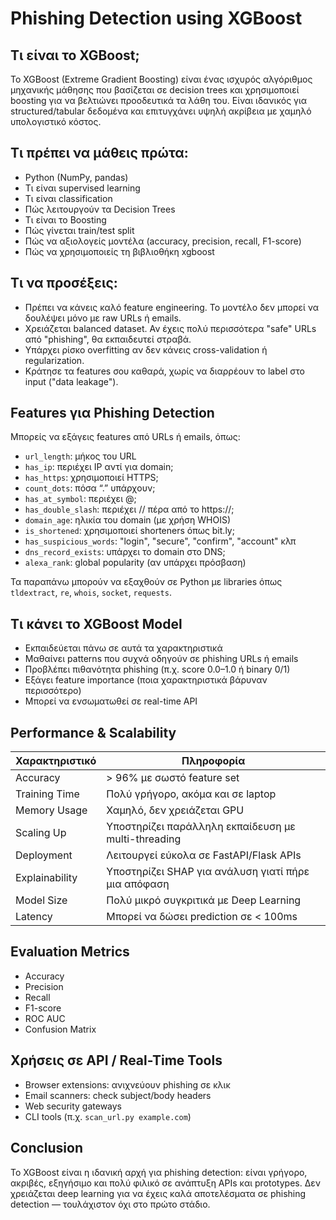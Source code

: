 # Phishing Detection using XGBoost

## Τι είναι το XGBoost;

Το XGBoost (Extreme Gradient Boosting) είναι ένας ισχυρός αλγόριθμος μηχανικής μάθησης που βασίζεται σε decision trees και χρησιμοποιεί boosting για να βελτιώνει προοδευτικά τα λάθη του. Είναι ιδανικός για structured/tabular δεδομένα και επιτυγχάνει υψηλή ακρίβεια με χαμηλό υπολογιστικό κόστος.

## Τι πρέπει να μάθεις πρώτα:

- Python (NumPy, pandas)
- Τι είναι supervised learning
- Τι είναι classification
- Πώς λειτουργούν τα Decision Trees
- Τι είναι το Boosting
- Πώς γίνεται train/test split
- Πώς να αξιολογείς μοντέλα (accuracy, precision, recall, F1-score)
- Πώς να χρησιμοποιείς τη βιβλιοθήκη xgboost

## Τι να προσέξεις:

- Πρέπει να κάνεις καλό feature engineering. Το μοντέλο δεν μπορεί να δουλέψει μόνο με raw URLs ή emails.
- Χρειάζεται balanced dataset. Αν έχεις πολύ περισσότερα "safe" URLs από "phishing", θα εκπαιδευτεί στραβά.
- Υπάρχει ρίσκο overfitting αν δεν κάνεις cross-validation ή regularization.
- Κράτησε τα features σου καθαρά, χωρίς να διαρρέουν το label στο input ("data leakage").

## Features για Phishing Detection

Μπορείς να εξάγεις features από URLs ή emails, όπως:

- `url_length`: μήκος του URL
- `has_ip`: περιέχει IP αντί για domain;
- `has_https`: χρησιμοποιεί HTTPS;
- `count_dots`: πόσα “.” υπάρχουν;
- `has_at_symbol`: περιέχει @;
- `has_double_slash`: περιέχει // πέρα από το https://;
- `domain_age`: ηλικία του domain (με χρήση WHOIS)
- `is_shortened`: χρησιμοποιεί shorteners όπως bit.ly;
- `has_suspicious_words`: "login", "secure", "confirm", "account" κλπ
- `dns_record_exists`: υπάρχει το domain στο DNS;
- `alexa_rank`: global popularity (αν υπάρχει πρόσβαση)

Τα παραπάνω μπορούν να εξαχθούν σε Python με libraries όπως `tldextract`, `re`, `whois`, `socket`, `requests`.

## Τι κάνει το XGBoost Model

- Εκπαιδεύεται πάνω σε αυτά τα χαρακτηριστικά
- Μαθαίνει patterns που συχνά οδηγούν σε phishing URLs ή emails
- Προβλέπει πιθανότητα phishing (π.χ. score 0.0–1.0 ή binary 0/1)
- Εξάγει feature importance (ποια χαρακτηριστικά βάρυναν περισσότερο)
- Μπορεί να ενσωματωθεί σε real-time API

## Performance & Scalability

| Χαρακτηριστικό | Πληροφορία |
|----------------|------------|
| Accuracy       | > 96% με σωστό feature set |
| Training Time  | Πολύ γρήγορο, ακόμα και σε laptop |
| Memory Usage   | Χαμηλό, δεν χρειάζεται GPU |
| Scaling Up     | Υποστηρίζει παράλληλη εκπαίδευση με multi-threading |
| Deployment     | Λειτουργεί εύκολα σε FastAPI/Flask APIs |
| Explainability | Υποστηρίζει SHAP για ανάλυση γιατί πήρε μια απόφαση |
| Model Size     | Πολύ μικρό συγκριτικά με Deep Learning |
| Latency        | Μπορεί να δώσει prediction σε < 100ms |

## Evaluation Metrics

- Accuracy
- Precision
- Recall
- F1-score
- ROC AUC
- Confusion Matrix

## Χρήσεις σε API / Real-Time Tools

- Browser extensions: ανιχνεύουν phishing σε κλικ
- Email scanners: check subject/body headers
- Web security gateways
- CLI tools (π.χ. `scan_url.py example.com`)

## Conclusion

Το XGBoost είναι η ιδανική αρχή για phishing detection: είναι γρήγορο, ακριβές, εξηγήσιμο και πολύ φιλικό σε ανάπτυξη APIs και prototypes. Δεν χρειάζεται deep learning για να έχεις καλά αποτελέσματα σε phishing detection — τουλάχιστον όχι στο πρώτο στάδιο.

